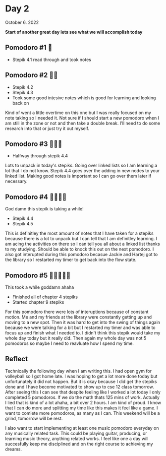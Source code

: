 # Day 2
October 6. 2022

**Start of another great day lets see what we will accomplish today**
## Pomodoro #1 🍅
* Stepik 4.1 read through and took notes
## Pomodoro #2 🍅🍅
* Stepik 4.2
* Stepik 4.3
* Took some good intesive notes which is good for learning and looking back on

Kind of went a little overtime on this one but I was really focused on my note taking so I needed it. Not sure if I should start a new pomodoro when I am still in the zone or not and then take a double break. I'll need to do some research into that or just try it out myself.
## Pomodoro #3 🍅🍅🍅
* Halfway through stepik 4.4

Lots to unpack in today's stepiks. Going over linked lists so I am learning a lot that I do not know. Stepik 4.4 goes over the adding in new nodes to your linked list. Making good notes is important so I can go over them later if necessary.
## Pomodoro #4 🍅🍅🍅🍅
God damn this stepik is taking a while!
* Stepik 4.4
* Stepik 4.5

This is definitley the most amount of notes that I have taken for a stepiks because there is a lot to unpack but I can tell that I am definitley learning. I am acing the activities on there so I can tell you all about a linked list thanks to my studying. Should be able to knock this out on the next pomodoro. I also got interupted during this pomodoro becasue Jackie and Hartej got to the library so I restarted my timer to get back into the flow state.
## Pomodoro #5 🍅🍅🍅🍅🍅
This took a while goddamn ahaha
* Finished all of chapter 4 stepiks
* Started chapter 9 stepiks

For this pomodoro there were lots of interuptions because of constant motion. Me and my friends at the library were constantly getting up and moving to a new spot. Then it was hard to get into the swing of things again because we were talking for a bit but I restarted my timer and was able to focus up and finish what I needed to. I didn't think this stepik would take my whole day today but it really did. Then again my whole day was not 5 pomodoros so maybe I need to reavluate how I spend my time.

## Reflect
Technically the following day when I am writing this. I had open gym for volleyball so I got home late. I was hoping to get a lot more done today but unfortunately it did not happen. But it is okay because I did get the stepiks done and I have become motivated to show up to cse 12 class tomorrow. After seeing this I can see that despite feeling like I worked a lot today I only completed 5 pomodoros. If we do the math thats 125 mins of work. Actually I lied that is kind of a lot ahaha, a bit over 2 hours. I am kind of proud. I know that I can do more and splitting my time like this makes it feel like a game. I want to comlete more pomodoros, as many as I can. This weekend will be a grind, tomorrow will be rest.

I also want to start implementing at least one music pomodoro everyday on any musically related task. This could be playing guitar, producing, or learning music theory, anything related works. I feel like one a day will succesfully keep me disciplined and on the right course to achieving my dreams.
